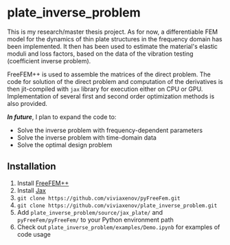 # plate_inverse_problem

This is my research/master thesis project. 
As for now, a differentiable FEM model for the dynamics of thin plate structures in the frequency domain has been implemented. 
It then has been used to estimate the material's elastic moduli and loss factors, based on the data of the vibration testing (coefficient inverse problem).


FreeFEM++ is used to assemble the matrices of the direct problem. 
The code for solution of the direct problem and computation of the derivatives is then jit-compiled with `jax` library for execution either on CPU or GPU.
Implementation of several first and second order optimization methods is also provided.

***In future***, I plan to expand the code to:
- Solve the inverse problem with frequency-dependent parameters
- Solve the inverse problem with time-domain data
- Solve the optimal design problem

## Installation

1. Install [FreeFEM++](https://freefem.org/)
2. Install [Jax](https://github.com/google/jax)
3. `git clone https://github.com/viviaxenov/pyFreeFem.git`
4. `git clone https://github.com/viviaxenov/plate_inverse_problem.git`
5. Add `plate_inverse_problem/source/jax_plate/` and `pyFreeFem/pyFreeFem/` to your Python environment path
6. Check out `plate_inverse_problem/examples/Demo.ipynb` for examples of code usage
